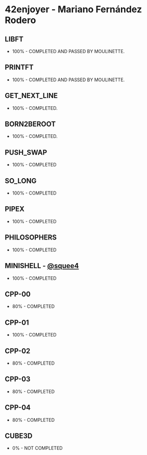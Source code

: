 # 42enjoyer - Mariano Fernández Rodero
## LIBFT
* 100% - COMPLETED AND PASSED BY MOULINETTE.

## PRINTFT
* 100% - COMPLETED AND PASSED BY MOULINETTE.

## GET_NEXT_LINE
* 100% - COMPLETED.

## BORN2BEROOT
* 100% - COMPLETED.

## PUSH_SWAP    
* 100% - COMPLETED

## SO_LONG
* 100% - COMPLETED

## PIPEX
* 100% - COMPLETED

## PHILOSOPHERS
* 100% - COMPLETED

## MINISHELL - [@squee4](https://github.com/squee4)
* 100% - COMPLETED

## CPP-00
* 80% - COMPLETED

## CPP-01
* 100% - COMPLETED

## CPP-02
* 80% - COMPLETED

## CPP-03
* 80% - COMPLETED

## CPP-04
* 80% - COMPLETED

## CUBE3D
* 0% - NOT COMPLETED
